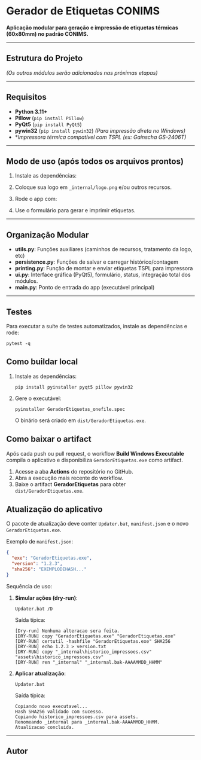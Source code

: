 # Gerador de Etiquetas CONIMS

**Aplicação modular para geração e impressão de etiquetas térmicas (60x80mm) no padrão CONIMS.**

---

## Estrutura do Projeto


*(Os outros módulos serão adicionados nas próximas etapas)*

---

## Requisitos

- **Python 3.11+**
- **Pillow** (`pip install Pillow`)
- **PyQt5** (`pip install PyQt5`)
- **pywin32** (`pip install pywin32`)  *(Para impressão direta no Windows)*
- **Impressora térmica compatível com TSPL (ex: Gainscha GS-2406T)*

---

## Modo de uso (após todos os arquivos prontos)

1. Instale as dependências:

2. Coloque sua logo em `_internal/logo.png` e/ou outros recursos.

3. Rode o app com:

4. Use o formulário para gerar e imprimir etiquetas.

---

## Organização Modular

- **utils.py**: Funções auxiliares (caminhos de recursos, tratamento da logo, etc)
- **persistence.py**: Funções de salvar e carregar histórico/contagem
- **printing.py**: Função de montar e enviar etiquetas TSPL para impressora
- **ui.py**: Interface gráfica (PyQt5), formulário, status, integração total dos módulos.
- **main.py**: Ponto de entrada do app (executável principal)

---

## Testes

Para executar a suíte de testes automatizados, instale as dependências e rode:

```
pytest -q
```

## Como buildar local

1. Instale as dependências:

   ```
   pip install pyinstaller pyqt5 pillow pywin32
   ```

2. Gere o executável:

   ```
   pyinstaller GeradorEtiquetas_onefile.spec
   ```

   O binário será criado em `dist/GeradorEtiquetas.exe`.

## Como baixar o artifact

Após cada push ou pull request, o workflow **Build Windows Executable** compila o aplicativo e disponibiliza `GeradorEtiquetas.exe` como artifact.

1. Acesse a aba **Actions** do repositório no GitHub.
2. Abra a execução mais recente do workflow.
3. Baixe o artifact **GeradorEtiquetas** para obter `dist/GeradorEtiquetas.exe`.

## Atualização do aplicativo

O pacote de atualização deve conter `Updater.bat`, `manifest.json` e o novo `GeradorEtiquetas.exe`.

Exemplo de `manifest.json`:

```json
{
  "exe": "GeradorEtiquetas.exe",
  "version": "1.2.3",
  "sha256": "EXEMPLODEHASH..."
}
```

Sequência de uso:

1. **Simular ações (dry-run)**:

   ```
   Updater.bat /D
   ```

   Saída típica:

   ```
   [Dry-run] Nenhuma alteracao sera feita.
   [DRY-RUN] copy "GeradorEtiquetas.exe" "GeradorEtiquetas.exe"
   [DRY-RUN] certutil -hashfile "GeradorEtiquetas.exe" SHA256
   [DRY-RUN] echo 1.2.3 > version.txt
   [DRY-RUN] copy "_internal\historico_impressoes.csv" "assets\historico_impressoes.csv"
   [DRY-RUN] ren "_internal" "_internal.bak-AAAAMMDD_HHMM"
   ```

2. **Aplicar atualização**:

   ```
   Updater.bat
   ```

   Saída típica:

   ```
   Copiando novo executavel...
   Hash SHA256 validado com sucesso.
   Copiando historico_impressoes.csv para assets.
   Renomeando _internal para _internal.bak-AAAAMMDD_HHMM.
   Atualizacao concluida.
   ```

---

## Autor

